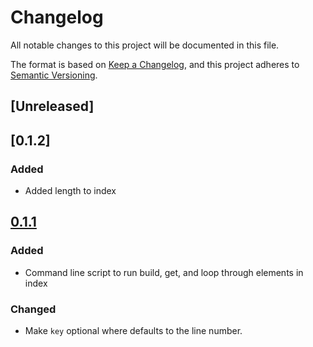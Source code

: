 # Changelog

All notable changes to this project will be documented in this file.

The format is based on [Keep a Changelog](https://keepachangelog.com/en/1.1.0/),
and this project adheres to [Semantic Versioning](https://semver.org/spec/v2.0.0.html).

## [Unreleased]

## [0.1.2]

### Added

* Added length to index

## [0.1.1]

### Added

* Command line script to run build, get, and loop through elements in index

### Changed

* Make `key` optional where defaults to the line number.

[0.1.1]: https://github.com/kpwhri/jsonl_index/releases/tag/0.1.1